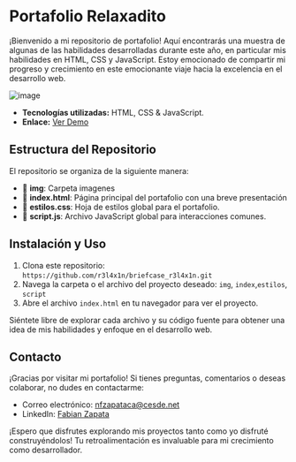 
# Portafolio Relaxadito

¡Bienvenido a mi repositorio de portafolio! Aquí encontrarás una muestra de algunas de las habilidades desarrolladas durante este año, en particular mis habilidades en HTML, CSS y JavaScript. Estoy emocionado de compartir mi progreso y crecimiento en este emocionante viaje hacia la excelencia en el desarrollo web.

![image](https://github.com/r3l4x1n/briefcase_r3l4x1n/assets/127248381/4d6a8e19-ee0a-4110-96be-358805635370)


- **Tecnologías utilizadas:** HTML, CSS & JavaScript.
- **Enlace:** [Ver Demo]([https://r3l4x1n.github.io/briefcase_r3l4x1n/](https://r3l4x1n.github.io/Portfolio_r3l4x1n/))

## Estructura del Repositorio

El repositorio se organiza de la siguiente manera:

- 📂 **img**: Carpeta imagenes
- 📄 **index.html**: Página principal del portafolio con una breve presentación
- 📄 **estilos.css**: Hoja de estilos global para el portafolio.
- 📄 **script.js**: Archivo JavaScript global para interacciones comunes.

## Instalación y Uso

1. Clona este repositorio: `https://github.com/r3l4x1n/briefcase_r3l4x1n.git`
2. Navega la carpeta o el archivo del proyecto deseado: `img`, `index`,`estilos`, `script`
3. Abre el archivo `index.html` en tu navegador para ver el proyecto.

Siéntete libre de explorar cada archivo y su código fuente para obtener una idea de mis habilidades y enfoque en el desarrollo web.

## Contacto

¡Gracias por visitar mi portafolio! Si tienes preguntas, comentarios o deseas colaborar, no dudes en contactarme:

- Correo electrónico: nfzapataca@cesde.net
- LinkedIn: [Fabian Zapata](https://www.linkedin.com/in/fabianzapata87/)

¡Espero que disfrutes explorando mis proyectos tanto como yo disfruté construyéndolos! Tu retroalimentación es invaluable para mi crecimiento como desarrollador.



